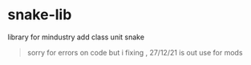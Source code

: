 # snake-lib
library for mindustry add class unit snake
> sorry for errors on code but i fixing , 27/12/21 is out use for mods
